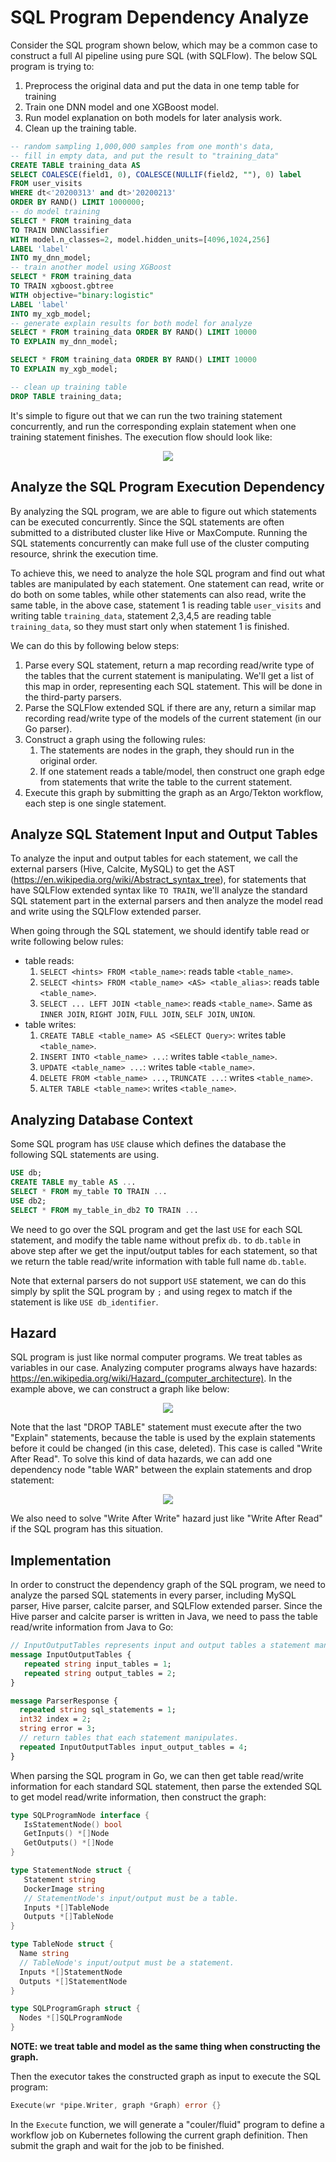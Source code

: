 # SQL Program Dependency Analyze

Consider the SQL program shown below, which may be a common case to construct a full
AI pipeline using pure SQL (with SQLFlow). The below SQL program is trying to:

1. Preprocess the original data and put the data in one temp table for training
2. Train one DNN model and one XGBoost model.
3. Run model explanation on both models for later analysis work.
4. Clean up the training table.

```sql
-- random sampling 1,000,000 samples from one month's data,
-- fill in empty data, and put the result to "training_data"
CREATE TABLE training_data AS
SELECT COALESCE(field1, 0), COALESCE(NULLIF(field2, ""), 0) label
FROM user_visits
WHERE dt<'20200313' and dt>'20200213'
ORDER BY RAND() LIMIT 1000000;
-- do model training
SELECT * FROM training_data
TO TRAIN DNNClassifier
WITH model.n_classes=2, model.hidden_units=[4096,1024,256]
LABEL 'label'
INTO my_dnn_model;
-- train another model using XGBoost
SELECT * FROM training_data
TO TRAIN xgboost.gbtree
WITH objective="binary:logistic"
LABEL 'label'
INTO my_xgb_model;
-- generate explain results for both model for analyze
SELECT * FROM training_data ORDER BY RAND() LIMIT 10000
TO EXPLAIN my_dnn_model;

SELECT * FROM training_data ORDER BY RAND() LIMIT 10000
TO EXPLAIN my_xgb_model;

-- clean up training table
DROP TABLE training_data;
```

It's simple to figure out that we can run the two training statement concurrently, and run the
corresponding explain statement when one training statement finishes. The execution flow should
look like:

<p align="center">
<img src="figures/deps_flow_graph.png">
</p>

## Analyze the SQL Program Execution Dependency

By analyzing the SQL program, we are able to figure out which statements can be executed
concurrently. Since the SQL statements are often submitted to a distributed cluster like
Hive or MaxCompute. Running the SQL statements concurrently can make full use of the cluster
computing resource, shrink the execution time.

To achieve this, we need to analyze the hole SQL program and find out what tables are manipulated
by each statement. One statement can read, write or do both on some tables, while other statements
can also read, write the same table, in the above case, statement 1 is reading table `user_visits`
and writing table `training_data`, statement 2,3,4,5 are reading table `training_data`, so they must
start only when statement 1 is finished.

We can do this by following below steps:

1. Parse every SQL statement, return a map recording read/write type of the tables that the current
   statement is manipulating. We'll get a list of this map in order, representing each SQL statement.
   This will be done in the third-party parsers.
2. Parse the SQLFlow extended SQL if there are any, return a similar map recording read/write type
   of the models of the current statement (in our Go parser).
3. Construct a graph using the following rules:
    1. The statements are nodes in the graph, they should run in the original order.
    2. If one statement reads a table/model, then construct one graph edge from statements that write
       the table to the current statement.
4. Execute this graph by submitting the graph as an Argo/Tekton workflow, each step is one single
   statement.

## Analyze SQL Statement Input and Output Tables

To analyze the input and output tables for each statement, we call the external parsers (Hive,
Calcite, MySQL) to get the AST (https://en.wikipedia.org/wiki/Abstract_syntax_tree), for statements
that have SQLFlow extended syntax like `TO TRAIN`, we'll analyze the standard SQL statement part in
the external parsers and then analyze the model read and write using the SQLFlow extended parser.

When going through the SQL statement, we should identify table read or write following below rules:

- table reads:
   1. `SELECT <hints> FROM <table_name>`: reads table `<table_name>`.
   1. `SELECT <hints> FROM <table_name> <AS> <table_alias>`: reads table `<table_name>`.
   1. `SELECT ... LEFT JOIN <table_name>`: reads `<table_name>`. Same as `INNER JOIN`, `RIGHT JOIN`,
      `FULL JOIN`, `SELF JOIN`, `UNION`.
- table writes:
   1. `CREATE TABLE <table_name> AS <SELECT Query>`: writes table `<table_name>`.
   1. `INSERT INTO <table_name> ...`: writes table `<table_name>`.
   1. `UPDATE <table_name> ...`: writes table `<table_name>`.
   1. `DELETE FROM <table_name> ...`, `TRUNCATE ...`: writes `<table_name>`.
   1. `ALTER TABLE <table_name>`: writes `<table_name>`.


## Analyzing Database Context

Some SQL program has `USE` clause which defines the database the following SQL statements are using.

```SQL
USE db;
CREATE TABLE my_table AS ...
SELECT * FROM my_table TO TRAIN ...
USE db2;
SELECT * FROM my_table_in_db2 TO TRAIN ...
```

We need to go over the SQL program and get the last `USE` for each SQL statement, and modify the table
name without prefix `db.` to `db.table` in above step after we get the input/output tables for each
statement, so that we return the table read/write information with table full name `db.table`.

Note that external parsers do not support `USE` statement, we can do this simply by split the SQL
program by `;` and using regex to match if the statement is like `USE db_identifier`.

## Hazard

SQL program is just like normal computer programs. We treat tables as variables in our case.
Analyzing computer programs always have hazards: https://en.wikipedia.org/wiki/Hazard_(computer_architecture). In the example above, we can construct a graph like below:

<p align="center">
<img src="figures/hazard.png">
</p>

Note that the last "DROP TABLE" statement must execute after the two "Explain" statements, because
the table is used by the explain statements before it could be changed (in this case, deleted). This
case is called "Write After Read". To solve this kind of data hazards, we can add one dependency node
"table WAR" between the explain statements and drop statement:

<p align="center">
<img src="figures/hazard_solve.png">
</p>

We also need to solve "Write After Write" hazard just like "Write After Read" if the SQL program has
this situation.

## Implementation

In order to construct the dependency graph of the SQL program, we need to analyze the parsed SQL
statements in every parser, including MySQL parser, Hive parser, calcite parser, and SQLFlow extended
parser. Since the Hive parser and calcite parser is written in Java, we need to pass the table read/write
information from Java to Go:

```proto
// InputOutputTables represents input and output tables a statement manipulates.
message InputOutputTables {
   repeated string input_tables = 1;
   repeated string output_tables = 2;
}

message ParserResponse {
  repeated string sql_statements = 1;
  int32 index = 2;
  string error = 3;
  // return tables that each statement manipulates.
  repeated InputOutputTables input_output_tables = 4;
}
```

When parsing the SQL program in Go, we can then get table read/write information for each standard
SQL statement, then parse the extended SQL to get model read/write information, then construct the
graph:

```go
type SQLProgramNode interface {
   IsStatementNode() bool
   GetInputs() *[]Node
   GetOutputs() *[]Node
}

type StatementNode struct {
   Statement string
   DockerImage string
   // StatementNode's input/output must be a table.
   Inputs *[]TableNode
   Outputs *[]TableNode
}

type TableNode struct {
  Name string
  // TableNode's input/output must be a statement.
  Inputs *[]StatementNode
  Outputs *[]StatementNode
}

type SQLProgramGraph struct {
  Nodes *[]SQLProgramNode
}
```

**NOTE: we treat table and model as the same thing when constructing the graph.**

Then the executor takes the constructed graph as input to execute the SQL program:

```Go
Execute(wr *pipe.Writer, graph *Graph) error {}
```

In the `Execute` function, we will generate a "couler/fluid" program to define a
workflow job on Kubernetes following the current graph definition. Then submit the
graph and wait for the job to be finished.
